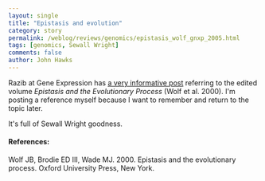 ```yaml
---
layout: single 
title: "Epistasis and evolution" 
category: story
permalink: /weblog/reviews/genomics/epistasis_wolf_gnxp_2005.html
tags: [genomics, Sewall Wright] 
comments: false 
author: John Hawks 
---
```



<p>
Razib at Gene Expression has <a href="http://www.gnxp.com/blog/2005/07/through-rugged-roads-of-gene-land.php">a very informative post</a> referring to the edited volume <i>Epistasis and the Evolutionary Process</i> (Wolf et al. 2000). I'm posting a reference myself because I want to remember and return to the topic later. 
</p>

<p>
It's full of Sewall Wright goodness. 
</p>

<h4>References:</h4>

<p class="cite">Wolf JB, Brodie ED III, Wade MJ. 2000. Epistasis and the evolutionary process. Oxford University Press, New York. </p>

